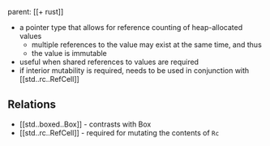 parent: [[+ rust]]

- a pointer type that allows for reference counting of heap-allocated values
	- multiple references to the value may exist at the same time, and thus
	- the value is immutable
 - useful when shared references to values are required
 - if interior mutability is required, needs to be used in conjunction with [[std..rc..RefCell]]

## Relations

- [[std..boxed..Box]] - contrasts with Box
- [[std..rc..RefCell]] - required for mutating the contents of `Rc`
